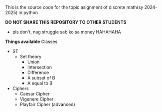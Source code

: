 This is the source code for the topic asignment of discrete math(sy 2024-2025) in python

**DO NOT SHARE THIS REPOSITORY TO OTHER STUDENTS**
- pls don't, nag struggle sab ko sa money HAHAHAHA

**Things available**
Classes
- ST
  - Set theory
    - Union
    - Intersection
    - Difference
    - A subset of B
    - A equal to B
- Ciphers
  - Caesar Cipher
  - Vigenere Cipher
  - Playfair Cipher (advanced)
